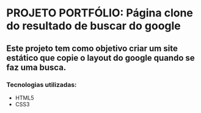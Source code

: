 # PROJETO PORTFÓLIO: Página clone do resultado de buscar do google

## Este projeto tem como objetivo criar um site estático que copie o layout do google quando se faz uma busca.

### Tecnologias utilizadas:
* HTML5
* CSS3
